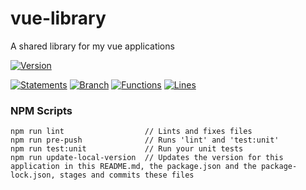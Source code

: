 # vue-library

 A shared library for my vue applications

[![Version](https://img.shields.io/badge/Version-20.05.23--1-blue.svg)](./src/)

[![Statements](https://img.shields.io/badge/Statements-87.64%25-green.svg)](./tests/unit/)
[![Branch](https://img.shields.io/badge/Branch-69.23%25-yellow.svg)](./tests/unit/)
[![Functions](https://img.shields.io/badge/Functions-84.96%25-green.svg)](./tests/unit/)
[![Lines](https://img.shields.io/badge/Lines-87.54%25-green.svg)](./tests/unit/)

### NPM Scripts

```
npm run lint                  // Lints and fixes files
npm run pre-push              // Runs 'lint' and 'test:unit'
npm run test:unit             // Run your unit tests
npm run update-local-version  // Updates the version for this application in this README.md, the package.json and the package-lock.json, stages and commits these files
```
